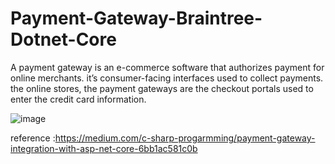 # Payment-Gateway-Braintree-Dotnet-Core
A payment gateway is an e-commerce software that authorizes payment for online merchants. it’s consumer-facing interfaces used to collect payments. the online stores, the payment gateways are the checkout portals used to enter the credit card information.

![image](https://github.com/Chamaxonline/Payment-Gateway-Braintree-Dotnet-Core/assets/14096914/c156c9c3-2000-4078-87df-8ec194318c68)

reference :https://medium.com/c-sharp-progarmming/payment-gateway-integration-with-asp-net-core-6bb1ac581c0b

